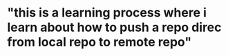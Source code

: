 # "this is a learning process where i learn about how to push a repo direc from local repo to remote repo"